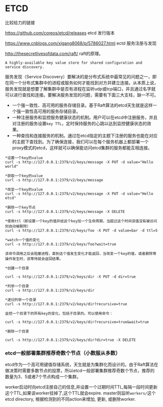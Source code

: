 # ETCD

比较给力的链接 

https://github.com/coreos/etcd/releases   etcd 发行版本

https://www.cnblogs.com/xigang8068/p/5786027.html ectd 服务注册与发现

http://thesecretlivesofdata.com/raft/  raft的原理。

```
A highly-available key value store for shared configuration and service discovery.
```

服务发现（Service Discovery）要解决的是分布式系统中最常见的问题之一，即在同一个分布式集群中的进程或服务如何才能找到对方并建立连接。从本质上说，服务发现就是想要了解集群中是否有进程在监听udp或tcp端口，并且通过名字就可以进行查找和连接。要解决服务发现的问题，需要有下面三大支柱，缺一不可。

- 一个强一致性、高可用的服务存储目录。基于Raft算法的etcd天生就是这样一个强一致性高可用的服务存储目录。
- 一种注册服务和监控服务健康状态的机制。用户可以在etcd中注册服务，并且对注册的服务设置`key TTL`，定时保持服务的心跳以达到监控健康状态的效果。
- 一种查找和连接服务的机制。通过在etcd指定的主题下注册的服务也能在对应的主题下查找到。为了确保连接，我们可以在每个服务机器上都部署一个proxy模式的etcd，这样就可以确保能访问etcd集群的服务都能互相连接。



```
*设置一个key的value
curl -s http://127.0.0.1:2379/v2/keys/message -X PUT -d value="Hello world"
```

```
*获取一个key的value
curl -s http://127.0.0.1:2379/v2/keys/message
```

```
*改变一个key的value
curl -s http://127.0.0.1:2379/v2/keys/message -X PUT -d value="Hello etcd"
```

```
*删除一个key节点
curl -s http://127.0.0.1:2379/v2/keys/message -X DELETE
```

```
*使用ttl（即设置一个key的值并给这个key加一个生命周期，当超过这个时间该值没有被访问则自动被删除）
curl -s http://127.0.0.1:2379/v2/keys/foo -X PUT -d value=bar -d ttl=5
```

```
*watch一个值的变化
curl -s http://127.0.0.1:2379/v2/keys/foo?wait=true

该命令调用之后会阻塞进程，直到这个值发生变化才能返回，当改变一个key的值，或者删除等操作发生时，该等待就会返回结果。
```

```
*创建一个目录

curl -s http://127.0.0.1:2379/v2/keys/dir -X PUT -d dir=true
```

```
*列举一个目录
curl -s http://127.0.0.1:2379/v2/keys/dir
```

```
*递归列举一个目录
curl -s http://127.0.0.1:2379/v2/keys/dir?recursive=true
```

```
监控一个目录下的所有key的变化，包括子目录的。可以使用命令：

curl -s http://127.0.0.1:2379/v2/keys/dir?recursive=true&wait=true
```

```
*删除一个目录

curl -s http://127.0.0.1:2379/v2/keys/dir?dir=true -X DELETE
```

### etcd一般部署集群推荐奇数个节点（小数服从多数）

etcd作为一个高可用键值存储系统，天生就是为集群化而设计的。由于Raft算法在做决策时需要多数节点的投票，所以etcd一般部署集群推荐奇数个节点，推荐的数量为3、5或者7个节点构成一个集群。





worker启动时向etcd注册自己的信息,并设置一个过期时间TTL,每隔一段时间更新这个TTL,如果该worker挂掉了,这个TTL就会expire. master则监听`workers/`这个etcd directory, 根据检测到的不同action来增加, 更新, 或删除worker.